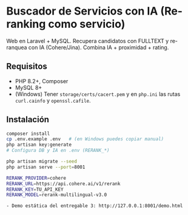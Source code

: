# Buscador de Servicios con IA (Re-ranking como servicio)

Web en Laravel + MySQL. Recupera candidatos con FULLTEXT y re-ranquea con IA (Cohere/Jina). Combina IA + proximidad + rating.

## Requisitos
- PHP 8.2+, Composer
- MySQL 8+
- (Windows) Tener `storage/certs/cacert.pem` y en `php.ini` las rutas `curl.cainfo` y `openssl.cafile`.

## Instalación
```bash
composer install
cp .env.example .env   # (en Windows puedes copiar manual)
php artisan key:generate
# Configura DB y IA en .env (RERANK_*)

php artisan migrate --seed
php artisan serve --port=8001

RERANK_PROVIDER=cohere
RERANK_URL=https://api.cohere.ai/v1/rerank
RERANK_KEY=TU_API_KEY
RERANK_MODEL=rerank-multilingual-v3.0

- Demo estática del entregable 3: http://127.0.0.1:8001/demo.html